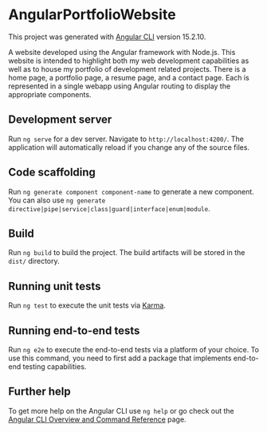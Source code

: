 # AngularPortfolioWebsite

This project was generated with [Angular CLI](https://github.com/angular/angular-cli) version 15.2.10.

A website developed using the Angular framework with Node.js. This website is intended to highlight both my web development capabilities as well as to house my portfolio of development related projects. There is a home page, a portfolio page, a resume page, and a contact page. Each is represented in a single webapp using Angular routing to display the appropriate components.

## Development server

Run `ng serve` for a dev server. Navigate to `http://localhost:4200/`. The application will automatically reload if you change any of the source files.

## Code scaffolding

Run `ng generate component component-name` to generate a new component. You can also use `ng generate directive|pipe|service|class|guard|interface|enum|module`.

## Build

Run `ng build` to build the project. The build artifacts will be stored in the `dist/` directory.

## Running unit tests

Run `ng test` to execute the unit tests via [Karma](https://karma-runner.github.io).

## Running end-to-end tests

Run `ng e2e` to execute the end-to-end tests via a platform of your choice. To use this command, you need to first add a package that implements end-to-end testing capabilities.

## Further help

To get more help on the Angular CLI use `ng help` or go check out the [Angular CLI Overview and Command Reference](https://angular.io/cli) page.

